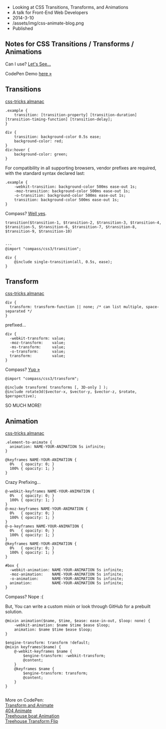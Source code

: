 * Looking at CSS Transitions, Transforms, and Animations
* A talk for Front-End Web Developers
* 2014-3-10
* /assets/img/css-animate-blog.png
* Published

Notes for CSS Transitions / Transforms / Animations
----------------

Can I use? [Let's See...](http://caniuse.com/)

CodePen Demo [here &raquo;](http://codepen.io/adamaoc/pen/aemov)

## Transitions

[css-tricks almanac](http://css-tricks.com/almanac/properties/t/transition/)

```
.example {
    transition: [transition-property] [transition-duration] [transition-timing-function] [transition-delay];
}

div {
    transition: background-color 0.5s ease;
	background-color: red;
}
div:hover {
	background-color: green;
}

```

For compatibility in all supporting browsers, vendor prefixes are required, with the standard syntax declared last:

```
.example {
    -webkit-transition: background-color 500ms ease-out 1s;
    -moz-transition: background-color 500ms ease-out 1s;
    -o-transition: background-color 500ms ease-out 1s;
    transition: background-color 500ms ease-out 1s;
}
```

Compass? [Well yes](http://compass-style.org/reference/compass/css3/transition/#mixin-single-transition).

```
transition($transition-1, $transition-2, $transition-3, $transition-4, $transition-5, $transition-6, $transition-7, $transition-8, $transition-9, $transition-10)


---
@import "compass/css3/transition";

div {
    @include single-transition(all, 0.5s, ease);
}
```

## Transform 
[css-tricks almanac](http://css-tricks.com/almanac/properties/t/transform/)
```
div {
  transform: transform-function || none; /* can list multiple, space-separated */
}
```

prefixed...

```
div {
  -webkit-transform: value;
  -moz-transform:    value;
  -ms-transform:     value;
  -o-transform:      value;
  transform:         value;
}
```

Compass? [Yup &raquo;](http://compass-style.org/reference/compass/css3/transform/)

```
@import "compass/css3/transform";

@include transform( transforms [, 3D-only ] );
@include rotate3d($vector-x, $vector-y, $vector-z, $rotate, $perspective);

```

SO MUCH MORE!

## Animation
[css-tricks almanac](http://css-tricks.com/almanac/properties/a/animation/)

```
.element-to-animate {
  animation: NAME-YOUR-ANIMATION 5s infinite;
}

@keyframes NAME-YOUR-ANIMATION {
  0%   { opacity: 0; }
  100% { opacity: 1; }
}
```

Crazy Prefixing...

```
@-webkit-keyframes NAME-YOUR-ANIMATION {
  0%   { opacity: 0; }
  100% { opacity: 1; }
}
@-moz-keyframes NAME-YOUR-ANIMATION {
  0%   { opacity: 0; }
  100% { opacity: 1; }
}
@-o-keyframes NAME-YOUR-ANIMATION {
  0%   { opacity: 0; }
  100% { opacity: 1; }
}
@keyframes NAME-YOUR-ANIMATION {
  0%   { opacity: 0; }
  100% { opacity: 1; }
}

#box {
  -webkit-animation: NAME-YOUR-ANIMATION 5s infinite;
  -moz-animation:    NAME-YOUR-ANIMATION 5s infinite;
  -o-animation:      NAME-YOUR-ANIMATION 5s infinite;
  animation:         NAME-YOUR-ANIMATION 5s infinite;
}
```
Compass? Nope :(   

But, You can write a custom mixin or look through GitHub for a prebuilt solution. 

```
@mixin animation($name, $time, $ease: ease-in-out, $loop: none) {
    -webkit-animation: $name $time $ease $loop;
    animation: $name $time $ease $loop;
}

$engine-transform: transform !default;
@mixin keyframes($name) {
	@-webkit-keyframes $name {
		$engine-transform: -webkit-transform;
		@content;
	}
	@keyframes $name {
		$engine-transform: transform;
		@content;
	}
}


```

More on CodePen:   
[Transform and Animate](http://codepen.io/adamaoc/full/dwljz)   
[404 Animate](http://codepen.io/adamaoc/pen/xDtkE)   
[Treehouse boat Animation](http://codepen.io/adamaoc/pen/AveuD)   
[Treehouse Transform Flip](http://codepen.io/adamaoc/pen/gADup)   
